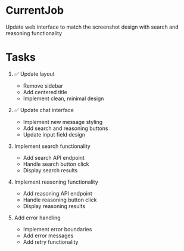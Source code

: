 # CurrentJob
Update web interface to match the screenshot design with search and reasoning functionality

# Tasks
1. ✅ Update layout
   - Remove sidebar
   - Add centered title
   - Implement clean, minimal design

2. ✅ Update chat interface
   - Implement new message styling
   - Add search and reasoning buttons
   - Update input field design

3. Implement search functionality
   - Add search API endpoint
   - Handle search button click
   - Display search results

4. Implement reasoning functionality
   - Add reasoning API endpoint
   - Handle reasoning button click
   - Display reasoning results

5. Add error handling
   - Implement error boundaries
   - Add error messages
   - Add retry functionality
